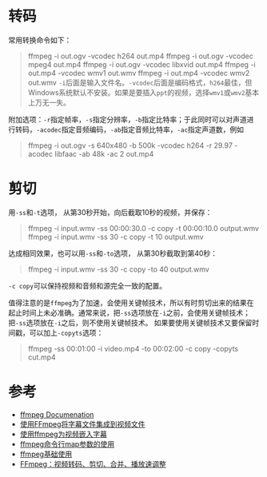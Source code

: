 # 转码

常用转换命令如下：

> ffmpeg -i out.ogv -vcodec h264 out.mp4
> ffmpeg -i out.ogv -vcodec mpeg4 out.mp4
> ffmpeg -i out.ogv -vcodec libxvid out.mp4
> ffmpeg -i out.mp4 -vcodec wmv1 out.wmv
> ffmpeg -i out.mp4 -vcodec wmv2 out.wmv
`-i`后面是输入文件名。`-vcodec`后面是编码格式，`h264`最佳，但Windows系统默认不安装。如果是要插入`ppt`的视频，选择`wmv1`或`wmv2`基本上万无一失。

附加选项：`-r`指定帧率，`-s`指定分辨率，`-b`指定比特率；于此同时可以对声道进行转码，`-acodec`指定音频编码，`-ab`指定音频比特率，`-ac`指定声道数，例如
> ffmpeg -i out.ogv -s 640x480 -b 500k -vcodec h264 -r 29.97 -acodec libfaac -ab 48k -ac 2 out.mp4

# 剪切

用`-ss`和`-t`选项， 从第30秒开始，向后截取10秒的视频，并保存：
> ffmpeg -i input.wmv -ss 00:00:30.0 -c copy -t 00:00:10.0 output.wmv
> ffmpeg -i input.wmv -ss 30 -c copy -t 10 output.wmv

达成相同效果，也可以用`-ss`和`-to`选项， 从第30秒截取到第40秒：
> ffmpeg -i input.wmv -ss 30 -c copy -to 40 output.wmv

`-c copy`可以保持视频和音频和源完全一致的配置。

值得注意的是`ffmpeg`为了加速，会使用关键帧技术，所以有时剪切出来的结果在起止时间上未必准确。通常来说，把`-ss`选项放在`-i`之前，会使用关键帧技术；把`-ss`选项放在`-i`之后，则不使用关键帧技术。 如果要使用关键帧技术又要保留时间戳，可以加上`-copyts`选项：
> ffmpeg -ss 00:01:00 -i video.mp4 -to 00:02:00 -c copy -copyts cut.mp4

# 参考

- [ffmpeg Documenation](http://ffmpeg.org/ffmpeg.html)
- [使用FFmpeg将字幕文件集成到视频文件](https://www.yaosansi.com/post/ffmpeg-burn-subtitles-into-video/)
- [使用ffmpeg为视频嵌入字幕](https://www.jianshu.com/p/ba8670f09df0)
- [ffmpeg命令行map参数的使用](https://blog.csdn.net/xiaoluer/article/details/81136478)
- [ffmpeg基础使用](https://www.jianshu.com/p/ddafe46827b7)
- [FFmpeg：视频转码、剪切、合并、播放速调整](https://fzheng.me/2016/01/08/ffmpeg/)